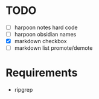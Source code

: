 # TODO

- [ ] harpoon notes hard code
- [ ] harpoon obsidian names
- [X] markdown checkbox
- [ ] markdown list promote/demote

# Requirements

- ripgrep
